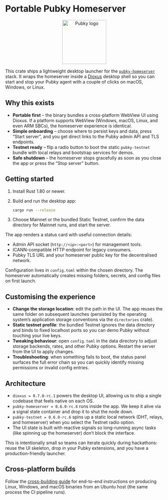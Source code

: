 # Portable Pubky Homeserver

<p align="center">
  <img src="https://pubky.org/pubky-core-logo.svg" alt="Pubky logo" width="140" />
</p>

This crate ships a lightweight desktop launcher for the [`pubky-homeserver`](https://crates.io/crates/pubky-homeserver) stack. It wraps the homeserver inside a [Dioxus](https://dioxuslabs.com/) desktop shell so you can start and stop your Pubky agent with a couple of clicks on macOS, Windows, or Linux.

## Why this exists

- **Portable first** – the binary bundles a cross-platform WebView UI using Dioxus. If a platform supports WebView (Windows, macOS, Linux, and even ARM SBCs), the homeserver experience is identical.
- **Simple onboarding** – choose where to persist keys and data, press “Start server”, and you get direct links to the Pubky admin API and TLS endpoints.
- **Testnet ready** – flip a radio button to boot the static `pubky-testnet` bundle with local relays and bootstrap services for demos.
- **Safe shutdown** – the homeserver stops gracefully as soon as you close the app or press the “Stop server” button.

## Getting started

1. Install Rust 1.80 or newer.
2. Build and run the desktop app:

   ```bash
   cargo run --release
   ```

3. Choose Mainnet or the bundled Static Testnet, confirm the data directory for Mainnet runs, and start the server.

The app renders a status card with useful connection details:

- Admin API socket (`http://<ip>:<port>`) for management tools.
- ICANN-compatible HTTP endpoint for legacy consumers.
- Pubky TLS URL and your homeserver public key for the decentralised network.

Configuration lives in `config.toml` within the chosen directory. The homeserver automatically creates missing folders, secrets, and config files on first launch.

## Customising the experience

- **Change the storage location**: edit the path in the UI. The app reuses the same folder on subsequent launches (persisted by the operating system’s application storage conventions via the `directories` crate).
- **Static testnet profile**: the bundled Testnet ignores the data directory and binds to fixed localhost ports so you can demo Pubky without touching your live keys.
- **Tweaking behaviour**: open `config.toml` in the data directory to adjust storage backends, rates, and other Pubky options. Restart the server from the UI to apply changes.
- **Troubleshooting**: when something fails to boot, the status panel surfaces the full error chain so you can quickly identify missing permissions or invalid config entries.

## Architecture

- `dioxus = 0.7.0-rc.1` powers the desktop UI, allowing us to ship a single codebase that feels native on each OS.
- `pubky-homeserver = 0.6.0-rc.6` runs inside the app. We keep it alive via a signal state container and drop it to shut the node down.
- `pubky-testnet = 0.6.0-rc.6` spins up a static local network (DHT, relays, and homeserver) when you select the Testnet radio option.
- The UI state is built with reactive signals so long-running async tasks (like spinning up the homeserver) don’t block the interface.

This is intentionally small so teams can iterate quickly during hackathons: reuse the UI skeleton, drop in your Pubky extensions, and you have a production-friendly launcher.

## Cross-platform builds

Follow the [cross-building guide](../docs/cross-building.md) for end-to-end instructions on producing Linux, Windows, and macOS binaries from an Ubuntu host (the same process the CI pipeline runs).
